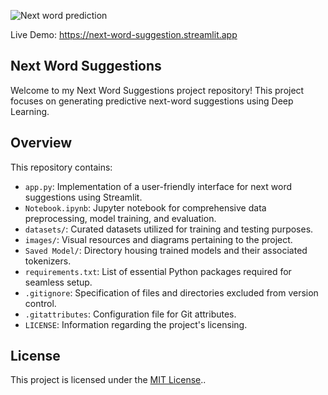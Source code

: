 ![Next word prediction](https://github.com/SayedShaun/Next-Word-Suggestions/assets/126845316/84698998-87e2-4791-aabf-57ff11b697da)

Live Demo: https://next-word-suggestion.streamlit.app

## Next Word Suggestions

Welcome to my Next Word Suggestions project repository! This project focuses on generating predictive next-word suggestions using Deep Learning.

## Overview

This repository contains:

- `app.py`: Implementation of a user-friendly interface for next word suggestions using Streamlit.
- `Notebook.ipynb`: Jupyter notebook for comprehensive data preprocessing, model training, and evaluation.
- `datasets/`: Curated datasets utilized for training and testing purposes.
- `images/`: Visual resources and diagrams pertaining to the project.
- `Saved Model/`: Directory housing trained models and their associated tokenizers.
- `requirements.txt`: List of essential Python packages required for seamless setup.
- `.gitignore`: Specification of files and directories excluded from version control.
- `.gitattributes`: Configuration file for Git attributes.
- `LICENSE`: Information regarding the project's licensing.


## License

This project is licensed under the [MIT License](LICENSE)..



 
